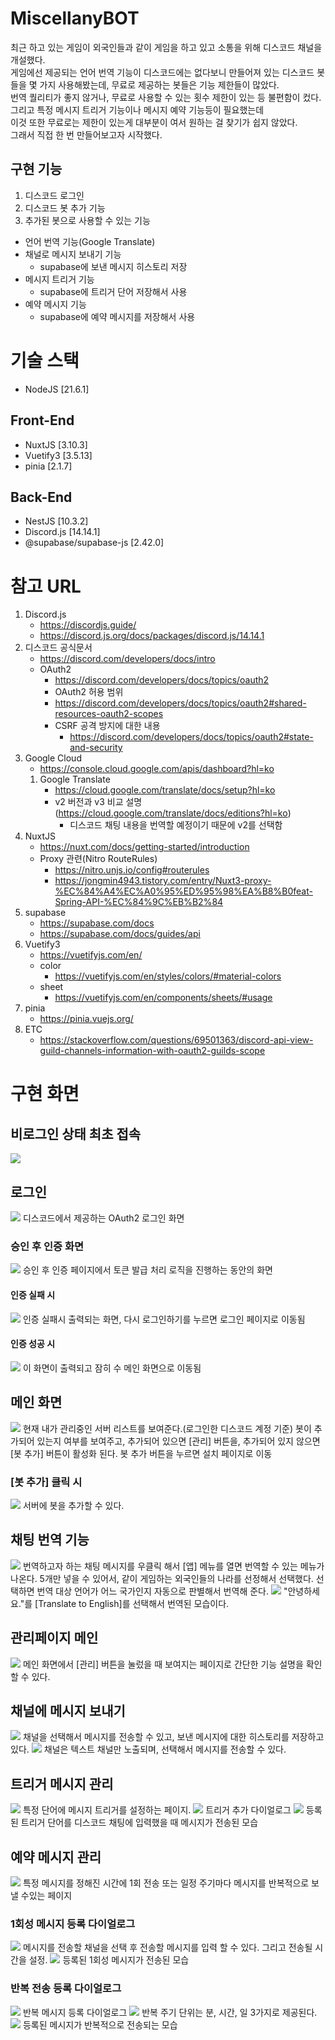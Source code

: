 # MiscellanyBOT

최근 하고 있는 게임이 외국인들과 같이 게임을 하고 있고 소통을 위해 디스코드 채널을 개설했다.  
게임에선 제공되는 언어 번역 기능이 디스코드에는 없다보니 만들어져 있는 디스코드 봇들을 몇 가지 사용해봤는데, 무료로 제공하는 봇들은 기능 제한들이 많았다.  
번역 퀄리티가 좋지 않거나, 무료로 사용할 수 있는 횟수 제한이 있는 등 불편함이 컸다.
그리고 특정 메시지 트리거 기능이나 메시지 예약 기능등이 필요했는데  
이것 또한 무료로는 제한이 있는게 대부분이 여서 원하는 걸 찾기가 쉽지 않았다.  
그래서 직접 한 번 만들어보고자 시작했다.

## 구현 기능

1. 디스코드 로그인
2. 디스코드 봇 추가 기능
3. 추가된 봇으로 사용할 수 있는 기능

- 언어 번역 기능(Google Translate)
- 채널로 메시지 보내기 기능
  - supabase에 보낸 메시지 히스토리 저장
- 메시지 트리거 기능
  - supabase에 트리거 단어 저장해서 사용
- 예약 메시지 기능
  - supabase에 예약 메시지를 저장해서 사용

# 기술 스택

- NodeJS [21.6.1]

## Front-End

- NuxtJS [3.10.3]
- Vuetify3 [3.5.13]
- pinia [2.1.7]

## Back-End

- NestJS [10.3.2]
- Discord.js [14.14.1]
- @supabase/supabase-js [2.42.0]

# 참고 URL

1. Discord.js
   - https://discordjs.guide/
   - https://discord.js.org/docs/packages/discord.js/14.14.1
2. 디스코드 공식문서
   - https://discord.com/developers/docs/intro
   - OAuth2
     - https://discord.com/developers/docs/topics/oauth2
     - OAuth2 허용 범위
     - https://discord.com/developers/docs/topics/oauth2#shared-resources-oauth2-scopes
     - CSRF 공격 방지에 대한 내용
       - https://discord.com/developers/docs/topics/oauth2#state-and-security
3. Google Cloud
   - https://console.cloud.google.com/apis/dashboard?hl=ko
   1. Google Translate
      - https://cloud.google.com/translate/docs/setup?hl=ko
      - v2 버전과 v3 비교 설명 (https://cloud.google.com/translate/docs/editions?hl=ko)
        - 디스코드 채팅 내용을 번역할 예정이기 때문에 v2를 선택함
4. NuxtJS
   - https://nuxt.com/docs/getting-started/introduction
   - Proxy 관련(Nitro RouteRules)
     - https://nitro.unjs.io/config#routerules
     - https://jongmin4943.tistory.com/entry/Nuxt3-proxy-%EC%84%A4%EC%A0%95%ED%95%98%EA%B8%B0feat-Spring-API-%EC%84%9C%EB%B2%84
5. supabase
   - https://supabase.com/docs
   - https://supabase.com/docs/guides/api
6. Vuetify3
   - https://vuetifyjs.com/en/
   - color
     - https://vuetifyjs.com/en/styles/colors/#material-colors
   - sheet
     - https://vuetifyjs.com/en/components/sheets/#usage
7. pinia
   - https://pinia.vuejs.org/
8. ETC
   - https://stackoverflow.com/questions/69501363/discord-api-view-guild-channels-information-with-oauth2-guilds-scope

# 구현 화면

## 비로그인 상태 최초 접속

<img src="images/1.png"/>

## 로그인

<img src="images/2.png" />
디스코드에서 제공하는 OAuth2 로그인 화면

### 승인 후 인증 화면

<img src="images/3.png"/>
승인 후 인증 페이지에서 토큰 발급 처리 로직을 진행하는 동안의 화면

#### 인증 실패 시

<img src="images/4.png"/>
인증 실패시 출력되는 화면, 다시 로그인하기를 누르면 로그인 페이지로 이동됨

#### 인증 성공 시

<img src="images/5.png"/>
이 화면이 출력되고 잠히 수 메인 화면으로 이동됨

## 메인 화면

<img src="images/6.png"/>
현재 내가 관리중인 서버 리스트를 보여준다.(로그인한 디스코드 계정 기준)   
봇이 추가되어 있는지 여부를 보여주고, 추가되어 있으면 [관리] 버튼을, 추가되어 있지 않으면 [봇 추가] 버튼이 활성화 된다.   
봇 추가 버튼을 누르면 설치 페이지로 이동

### [봇 추가] 클릭 시

<img src="images/7.png"/>
서버에 봇을 추가할 수 있다.

## 채팅 번역 기능

<img src="images/8.png"/>
번역하고자 하는 채팅 메시지를 우클릭 해서 [앱] 메뉴를 열면 번역할 수 있는 메뉴가 나온다.   
5개만 넣을 수 있어서, 같이 게임하는 외국인들의 나라를 선정해서 선택했다.   
선택하면 번역 대상 언어가 어느 국가인지 자동으로 판별해서 번역해 준다.

<img src="images/9.png"/>
"안녕하세요."를 [Translate to English]를 선택해서 번역된 모습이다.

## 관리페이지 메인

<img src="images/10.png" />
메인 화면에서 [관리] 버튼을 눌렀을 때 보여지는 페이지로 간단한 기능 설명을 확인할 수 있다.

## 채널에 메시지 보내기

<img src="images/11.png"/>
채널을 선택해서 메시지를 전송할 수 있고, 보낸 메시지에 대한 히스토리를 저장하고 있다.
<img src="images/12.png"/>
채널은 텍스트 채널만 노출되며, 선택해서 메시지를 전송할 수 있다.

## 트리거 메시지 관리

<img src="images/13.png"/>
특정 단어에 메시지 트리거를 설정하는 페이지.
<img src="images/14.png"/>
트리거 추가 다이얼로그
<img src="images/15.png"/>
등록된 트리거 단어를 디스코드 채팅에 입력했을 때 메시지가 전송된 모습

## 예약 메시지 관리

<img src="images/16.png"/>
특정 메시지를 정해진 시간에 1회 전송 또는 일정 주기마다 메시지를 반복적으로 보낼 수있는 페이지

### 1회성 메시지 등록 다이얼로그

<img src="images/17.png"/>
메시지를 전송할 채널을 선택 후 전송할 메시지를 입력 할 수 있다.   
그리고 전송될 시간을 설정.

<img src="images/20.png"/>
등록된 1회성 메시지가 전송된 모습

### 반복 전송 등록 다이얼로그

<img src="images/18.png"/>
반복 메시지 등록 다이얼로그
<img src="images/19.png"/>
반복 주기 단위는 분, 시간, 일 3가지로 제공된다.
<img src="images/21.png"/>
등록된 메시지가 반복적으로 전송되는 모습
